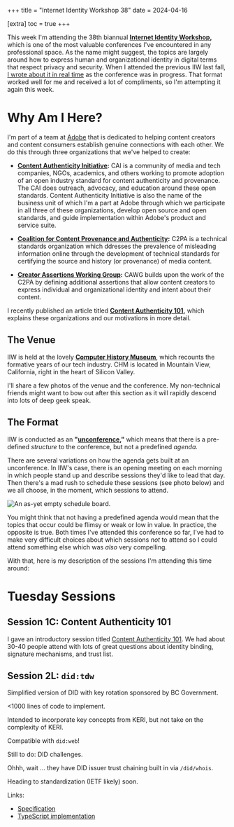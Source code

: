 +++
title = "Internet Identity Workshop 38"
date = 2024-04-16

[extra]
toc = true
+++

This week I'm attending the 38th biannual **[Internet Identity Workshop](https://internetidentityworkshop.com),** which is one of the most valuable conferences I've encountered in any professional space. As the name might suggest, the topics are largely around how to express human and organizational identity in digital terms that respect privacy and security. When I attended the previous IIW last fall, [I wrote about it in real time](/2023/iiw) as the conference was in progress. That format worked well for me and received a lot of compliments, so I'm attempting it again this week.

<!-- more -->

# Why Am I Here?

I'm part of a team at [Adobe](https://adobe.com) that is dedicated to helping content creators and content consumers establish genuine connections with each other. We do this through three organizations that we've helped to create:

* **[Content Authenticity Initiative](https://contentauthenticity.org):** CAI is a community of media and tech companies, NGOs, academics, and others working to promote adoption of an open industry standard for content authenticity and provenance. The CAI does outreach, advocacy, and education around these open standards. Content Authenticity Initiative is also the name of the business unit of which I'm a part at Adobe through which we participate in all three of these organizations, develop open source and open standards, and guide implementation within Adobe's product and service suite.

* **[Coalition for Content Provenance and Authenticity](https://c2pa.org):** C2PA is a technical standards organization which ddresses the prevalence of misleading information online through the development of technical standards for certifying the source and history (or provenance) of media content.

* **[Creator Assertions Working Group](https://creator-assertions.github.io):** CAWG builds upon the work of the C2PA by defining additional assertions that allow content creators to express individual and organizational identity and intent about their content.

I recently published an article titled **[Content Authenticity 101](/2024/content-authenticity-101.md),** which explains these organizations and our motivations in more detail.

## The Venue

IIW is held at the lovely **[Computer History Museum](https://computerhistory.org/)**, which recounts the formative years of our tech industry. CHM is located in Mountain View, California, right in the heart of Silicon Valley.

I'll share a few photos of the venue and the conference. My non-technical friends might want to bow out after this section as it will rapidly descend into lots of deep geek speak.

## The Format

IIW is conducted as an **"[unconference](https://en.wikipedia.org/wiki/Unconference),"** which means that there is a pre-defined _structure_ to the conference, but not a predefined _agenda._

There are several variations on how the agenda gets built at an unconference. In IIW's case, there is an opening meeting on each morning in which people stand up and describe sessions they'd like to lead that day. Then there's a mad rush to schedule these sessions (see photo below) and we all choose, in the moment, which sessions to attend.

![An as-yet empty schedule board.](/2023/iiw/es-4579-010.jpg)

You might think that not having a predefined agenda would mean that the topics that occur could be flimsy or weak or low in value. In practice, the opposite is true. Both times I've attended this conference so far, I've had to make very difficult choices about which sessions _not_ to attend so I could attend something else which was _also_ very compelling.

With that, here is my description of the sessions I'm attending this time around:

# Tuesday Sessions

## Session 1C: Content Authenticity 101

I gave an introductory session titled [Content Authenticity 101](/2024/content-authenticity-101). We had about 30-40 people attend with lots of great questions about identity binding, signature mechanisms, and trust list.

## Session 2L: `did:tdw`

Simplified version of DID with key rotation sponsored by BC Government.

<1000 lines of code to implement.

Intended to incorporate key concepts from KERI, but not take on the complexity of KERI.

Compatible with `did:web`!

Still to do: DID challenges.

Ohhh, wait ... they have DID issuer trust chaining built in via `/did/whois`.

Heading to standardization (IETF likely) soon.

Links:

* [Specification](https://github.com/bcgov/trustdidweb)
* [TypeScript implementation](https://github.com/bcgov/trustdidweb-ts/)
